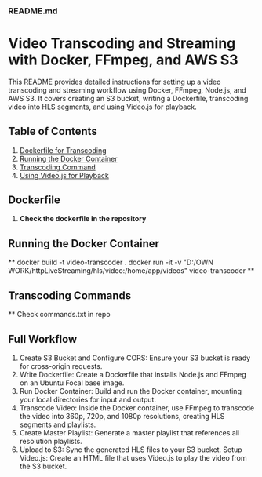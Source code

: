 ### README.md

# Video Transcoding and Streaming with Docker, FFmpeg, and AWS S3

This README provides detailed instructions for setting up a video transcoding and streaming workflow using Docker, FFmpeg, Node.js, and AWS S3. It covers creating an S3 bucket, writing a Dockerfile, transcoding video into HLS segments, and using Video.js for playback.

## Table of Contents
1. [Dockerfile for Transcoding](#dockerfile-for-transcoding)
2. [Running the Docker Container](#running-the-docker-container)
3. [Transcoding Command](#transcoding-command)
4. [Using Video.js for Playback](#using-videojs-for-playback)



## Dockerfile

1. **Check the dockerfile in the repository**

## Running the Docker Container

** 
docker build -t video-transcoder .
docker run -it -v "D:/OWN WORK/httpLiveStreaming/hls/video:/home/app/videos" video-transcoder
**

## Transcoding Commands
** Check commands.txt in repo

## Full Workflow
1. Create S3 Bucket and Configure CORS: Ensure your S3 bucket is ready for cross-origin requests.
2. Write Dockerfile: Create a Dockerfile that installs Node.js and FFmpeg on an Ubuntu Focal base image.
3. Run Docker Container: Build and run the Docker container, mounting your local directories for input and output.
4. Transcode Video: Inside the Docker container, use FFmpeg to transcode the video into 360p, 720p, and 1080p resolutions, creating HLS segments and playlists.
5. Create Master Playlist: Generate a master playlist that references all resolution playlists.
6. Upload to S3: Sync the generated HLS files to your S3 bucket.
Setup Video.js: Create an HTML file that uses Video.js to play the video from the S3 bucket.

